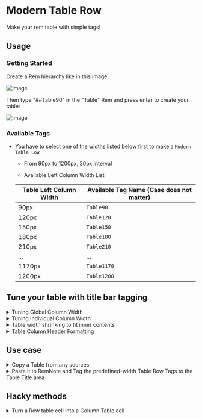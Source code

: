 # Modern Table Row

Make your rem table with simple tags!

## Usage

### Getting Started

Create a Rem hierarchy like in this image:

![image](https://user-images.githubusercontent.com/58147075/205598631-67e58b0a-19f5-4c74-8ed9-3b5a563362a4.png)

Then type "##Table90" in the "Table" Rem and press enter to create your table:

![image](https://user-images.githubusercontent.com/58147075/205599037-a453ed5a-641f-42e9-af39-ea18d54edf4b.png)

### Available Tags


- You have to select one of the widths listed below first to make a `Modern Table Low`
  - From 90px to 1200px, 30px interval

  - Available Left Column Width List

  | Table Left Column Width | Available Tag Name (Case does not matter) |
  | ------------- | ------------- |
  | 90px | `Table90` |
  | 120px | `Table120` |
  | 150px | `Table150` |
  | 180px | `Table180` |
  | 210px | `Table210` |
  | ...   |   ...    |
  | 1170px | `Table1170` |
  | 1200px | `Table1200` |
 

## Tune your table with title bar tagging

  <details>
    <summary>Tuning Global Column Width</summary>

  | Table Left Column Width | Tag Name for global width tuning |
  | ------------- | ------------- |
  | 90px | `W90` |
  | 120px | `W120` |
  | 150px | `W150` |
  | 180px | `W180` |
  | 210px | `W210` |
  | ...   |   ...    |
  | 1170px | `W1170` |
  | 1200px | `W1200` |

  <img src="https://forum.remnote.io/uploads/default/original/2X/8/8ae892cd66862b9115bbbe74a0a3f1246b8a79e3.gif">
  <img src="https://raw.githubusercontent.com/browneyedsoul/RemNote-ModernTableRow/main/public/2.gif">
  </details>

  <details>
    <summary>Tuning Individual Column Width</summary>

  - 'c1' means column 1
  - 'c2' means column 2
  - ...

  | Available Column Width | Tag Name for width tuning - INDIVIDUAL column |
  | ------------- | ------------- |
  | 200px | `c1w200`, `c2w200`, `c3w200`, `c4w200`, `c5w200`, ... , `c9w200`  |
  | 400px | `c1w400`, `c2w400`, ... `c9w400`  |
  | 600px | `c1w600`, `c2w600`, ... `c9w600` |
  | 800px | `c1w800`, `c2w800`, ... `c9w800` |
  | 1000px | `c1w1000` `c2w1000`,, ... `c9w1000` |

  </details>

  <details>
    <summary>Table width shrinking to fit inner contents</summary>
 
  - Tag Name : `fit`

  <img src="https://raw.githubusercontent.com/browneyedsoul/RemNote-ModernTableRow/main/public/fit.gif">
  </details>

 

  <details>
    <summary>Table Column Header Formatting</summary>

  - Tag Name : `th`

  <img src="https://raw.githubusercontent.com/browneyedsoul/RemNote-ModernTableRow/main/public/thformatting.png">
  <img src="https://raw.githubusercontent.com/browneyedsoul/RemNote-ModernTableRow/main/public/thformatting.gif">
  </details>

## Use case

  <details>
    <summary>Copy a Table from any sources</summary>
    <img src="https://raw.githubusercontent.com/browneyedsoul/RemNote-ModernTableRow/main/public/0.gif">
  </details>

  <details>
    <summary>Paste it to RemNote and Tag the predefined-width Table Row Tags to the Table Title area</summary>
    <img src="https://raw.githubusercontent.com/browneyedsoul/RemNote-ModernTableRow/main/public/1.gif">
  </details>

## Hacky methods

  <details>
    <summary>Turn a Row table cell into a Column Table cell</summary>

  - Tag Nmae : ~~`lb`~~(deprecated)
  
  > You can now make seperated table-row column by simple indenting under a top level rem in a table cell
    
  </details>
